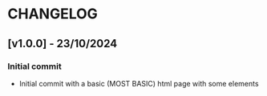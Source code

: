 # CHANGELOG

## [v1.0.0] - 23/10/2024
### Initial commit
- Initial commit with a basic (MOST BASIC) html page with some elements